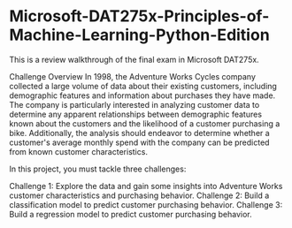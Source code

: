 # Microsoft-DAT275x-Principles-of-Machine-Learning-Python-Edition

This is a review walkthrough of the final exam in Microsoft DAT275x. 

Challenge Overview
In 1998, the Adventure Works Cycles company collected a large volume of data about their existing customers, including demographic features and information about purchases they have made. The company is particularly interested in analyzing customer data to determine any apparent relationships between demographic features known about the customers and the likelihood of a customer purchasing a bike. Additionally, the analysis should endeavor to determine whether a customer's average monthly spend with the company can be predicted from known customer characteristics.

In this project, you must tackle three challenges:

Challenge 1: Explore the data and gain some insights into Adventure Works customer characteristics and purchasing behavior.
Challenge 2: Build a classification model to predict customer purchasing behavior.
Challenge 3: Build a regression model to predict customer purchasing behavior.
